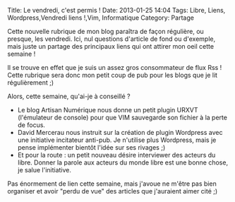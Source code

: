 Title: Le vendredi, c'est permis !
Date: 2013-01-25 14:04
Tags:  Libre, Liens, Wordpress,Vendredi liens !,Vim, Informatique
Category: Partage

Cette nouvelle rubrique de mon blog paraîtra de façon régulière, ou presque,
les vendredi. Ici, nul questions d'article de fond ou d'exemple, mais juste un
partage des principaux liens qui ont attirer mon oeil cette semaine !

Il se trouve en effet que je suis un assez gros consommateur de flux Rss ! Cette
rubrique sera donc mon petit coup de pub pour les blogs que je lit
régulièrement ;)

Alors, cette semaine, qu'ai-je à conseillé ?



*    Le blog Artisan Numérique nous donne un petit plugin URXVT (l'émulateur de
console) pour que VIM sauvegarde son fichier à la perte de focus.
*    David Mercerau nous instruit sur la création de plugin Wordpress avec une
initiative incitateur anti-pub. Je n'utilise plus Wordpress, mais je pense
implémenter bientôt l'idée sur ses rivages ;)
*    Et pour la route : un petit nouveau désire interviewer des acteurs du libre.
Donner la parole aux acteurs du monde libre est une bonne chose, je salue
l'initiative.

Pas énormement de lien cette semaine, mais j'avoue ne m'être pas bien
organiser et avoir "perdu de vue" des articles que j'auraient aimer cité ;)


